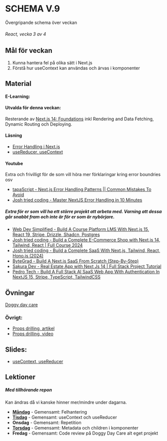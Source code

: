 # SCHEMA V.9
Övergripande schema över veckan

###### React, vecka 3 av 4

## Mål för veckan
1. Kunna hantera fel på olika sätt i Next.js
2. Förstå hur useContext kan användas och ärvas i komponenter

## Material
#### E-Learning:
#### Utvalda för denna veckan:
Resterande av [Next.js 14: Foundations](https://app.pluralsight.com/library/courses/nextjs-13-fundamentals/table-of-contents) inkl Rendering and Data Fetching, Dynamic Routing och Deploying.
#### Läsning
* [Error Handling i Next.js](https://nextjs.org/docs/app/getting-started/error-handling)
* [useReducer, useContext](https://www.webdevtutor.net/blog/typescript-usecontext-usereducer)
#### Youtube
Extra och frivilligt för de som vill höra mer förklaringar kring error boundries osv
* [tapaScript - Next.js Error Handling Patterns || Common Mistakes To Avoid](https://www.youtube.com/watch?v=WBACCNJAzog)
* [Josh tried coding - Master NextJS Error Handling in 10 Minutes](https://www.youtube.com/watch?v=CfkiO8wTSOY)

##### Extra för er som vill ha ett större projekt att arbeta med. Varning att dessa går snabbt fram och inte är för er som är nybörjare.
* [Web Dev Simplified - Build A Course Platform LMS With Next.js 15, React 19, Stripe, Drizzle, Shadcn, Postgres](https://www.youtube.com/watch?v=OAyQ3Wyyzfg)
* [Josh tried coding - Build a Complete E-Commerce Shop with Next.js 14, Tailwind, React | Full Course 2024](https://www.youtube.com/watch?v=SG82Aqcaaa0)
* [Josh tried coding - Build a Complete SaaS With Next.js, Tailwind, React, Hono.js (2024)](https://www.youtube.com/watch?v=vEQlN17miq8)
* [ByteGrad - Build A Next.js SaaS From Scratch (Step-By-Step)](https://www.youtube.com/watch?v=ERGkwdyjtcM)
* [Sakura Dev - Real Estate App with Next Js 14 | Full Stack Project Tutorial](https://www.youtube.com/watch?v=DEhgtpMxuOQ&list=PLhnVDNT5zYN9ej5u4ftvLYtebI2xVTTyx)
* [Pedro Tech - Build A Full Stack AI SaaS Web App With Authentication In NextJS 15, Stripe, TypeScript, TailwindCSS](https://www.youtube.com/watch?v=RUE3nYI75VE)

## Övningar
[Doggy day care](https://github.com/Lexicon-frontend-2024-2025/doggy-daycare/blob/main/README.md)

### Övrigt:
* [Props drilling, artikel](https://www.freecodecamp.org/news/prop-drilling-in-react-explained-with-examples/)
* [Props drilling, video](https://www.youtube.com/watch?v=QLO64jkGkRg)

## Slides:
* [useContext, useReducer](https://docs.google.com/presentation/d/1o7cqTfJDS-oAqGTMB4m0gJSoPZIw1zoDFTZ4DCN04Bg/edit?usp=sharing)

## Lektioner
##### Med tillhörande repon
Kan ändras då vi kanske hinner mer/mindre under dagarna.
* **[Måndag](https://github.com/Robert-Lexicon/lektion-shop)** - Gemensamt: Felhantering
* **[Tisdag](https://github.com/Lexicon-frontend-2024-2025/lektion-25-feb)** - Gemensamt: useContext och useReducer
* **Onsdag** - Gemensamt: Repetition
* **[Torsdag](https://github.com/Robert-Lexicon/lektion-shop/tree/dev)** - Gemensamt: Metadata och children i komponenter
* **Fredag** - Gemensamt: Code review på Doggy Day Care alt eget projekt
